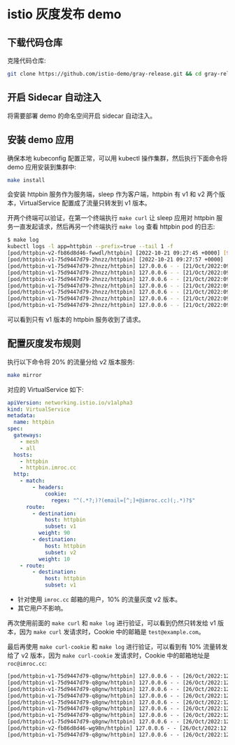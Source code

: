 # istio 灰度发布 demo

## 下载代码仓库

克隆代码仓库:

```bash
git clone https://github.com/istio-demo/gray-release.git && cd gray-release
```

## 开启 Sidecar 自动注入

将需要部署 demo 的命名空间开启 sidecar 自动注入。

## 安装 demo 应用

确保本地 kubeconfig 配置正常，可以用 kubectl 操作集群，然后执行下面命令将 demo 应用安装到集群中:

```bash
make install
```

会安装 httpbin 服务作为服务端，sleep 作为客户端，httpbin 有 v1 和 v2 两个版本，VirtualService 配置成了流量只转发到 v1 版本。

开两个终端可以验证，在第一个终端执行 `make curl` 让 sleep 应用对 httpbin 服务一直发起请求，然后再另一个终端执行 `make log` 查看 httpbin pod 的日志:

```bash
$ make log
kubectl logs -l app=httpbin --prefix=true --tail 1 -f
[pod/httpbin-v2-fb86d8d46-fwwdl/httpbin] [2022-10-21 09:27:45 +0000] [9] [INFO] Booting worker with pid: 9
[pod/httpbin-v1-75d9447d79-2hnzz/httpbin] [2022-10-21 09:27:57 +0000] [9] [INFO] Booting worker with pid: 9
[pod/httpbin-v1-75d9447d79-2hnzz/httpbin] 127.0.0.6 - - [21/Oct/2022:09:40:25 +0000] "GET /headers HTTP/1.1" 200 314 "-" "curl/7.85.0-DEV"
[pod/httpbin-v1-75d9447d79-2hnzz/httpbin] 127.0.0.6 - - [21/Oct/2022:09:40:26 +0000] "GET /headers HTTP/1.1" 200 314 "-" "curl/7.85.0-DEV"
[pod/httpbin-v1-75d9447d79-2hnzz/httpbin] 127.0.0.6 - - [21/Oct/2022:09:40:27 +0000] "GET /headers HTTP/1.1" 200 314 "-" "curl/7.85.0-DEV"
[pod/httpbin-v1-75d9447d79-2hnzz/httpbin] 127.0.0.6 - - [21/Oct/2022:09:40:28 +0000] "GET /headers HTTP/1.1" 200 314 "-" "curl/7.85.0-DEV"
[pod/httpbin-v1-75d9447d79-2hnzz/httpbin] 127.0.0.6 - - [21/Oct/2022:09:40:29 +0000] "GET /headers HTTP/1.1" 200 314 "-" "curl/7.85.0-DEV"
[pod/httpbin-v1-75d9447d79-2hnzz/httpbin] 127.0.0.6 - - [21/Oct/2022:09:40:30 +0000] "GET /headers HTTP/1.1" 200 314 "-" "curl/7.85.0-DEV"
[pod/httpbin-v1-75d9447d79-2hnzz/httpbin] 127.0.0.6 - - [21/Oct/2022:09:40:31 +0000] "GET /headers HTTP/1.1" 200 314 "-" "curl/7.85.0-DEV"
```

可以看到只有 v1 版本的 httpbin 服务收到了请求。

## 配置灰度发布规则

执行以下命令将 20% 的流量分给 v2 版本服务:

```bash
make mirror
```

对应的 VirtualService 如下:

```yaml
apiVersion: networking.istio.io/v1alpha3
kind: VirtualService
metadata:
  name: httpbin
spec:
  gateways:
    - mesh
    - all
  hosts:
    - httpbin
    - httpbin.imroc.cc
  http:
    - match:
        - headers:
            cookie:
              regex: "^(.*?;)?(email=[^;]+@imroc.cc)(;.*)?$"
      route:
        - destination:
            host: httpbin
            subset: v1
          weight: 90
        - destination:
            host: httpbin
            subset: v2
          weight: 10
    - route:
        - destination:
            host: httpbin
            subset: v1

```

* 针对使用 `imroc.cc` 邮箱的用户，10% 的流量灰度 v2 版本。
* 其它用户不影响。

再次使用前面的 `make curl` 和 `make log` 进行验证，可以看到仍然只转发给 v1 版本，因为 `make curl` 发请求时，Cookie 中的邮箱是 `test@example.com`。

最后再使用 `make curl-cookie` 和 `make log` 进行验证，可以看到有 10% 流量转发给了 v2 版本，因为 `make curl-cookie` 发请求时，Cookie 中的邮箱地址是 `roc@imroc.cc`:

```txt
[pod/httpbin-v1-75d9447d79-q8gnw/httpbin] 127.0.0.6 - - [26/Oct/2022:12:41:00 +0000] "GET /headers HTTP/1.1" 200 570 "-" "curl/7.85.0-DEV"
[pod/httpbin-v1-75d9447d79-q8gnw/httpbin] 127.0.0.6 - - [26/Oct/2022:12:41:00 +0000] "GET /headers HTTP/1.1" 200 570 "-" "curl/7.85.0-DEV"
[pod/httpbin-v1-75d9447d79-q8gnw/httpbin] 127.0.0.6 - - [26/Oct/2022:12:41:00 +0000] "GET /headers HTTP/1.1" 200 570 "-" "curl/7.85.0-DEV"
[pod/httpbin-v1-75d9447d79-q8gnw/httpbin] 127.0.0.6 - - [26/Oct/2022:12:41:01 +0000] "GET /headers HTTP/1.1" 200 570 "-" "curl/7.85.0-DEV"
[pod/httpbin-v1-75d9447d79-q8gnw/httpbin] 127.0.0.6 - - [26/Oct/2022:12:41:01 +0000] "GET /headers HTTP/1.1" 200 570 "-" "curl/7.85.0-DEV"
[pod/httpbin-v1-75d9447d79-q8gnw/httpbin] 127.0.0.6 - - [26/Oct/2022:12:41:01 +0000] "GET /headers HTTP/1.1" 200 570 "-" "curl/7.85.0-DEV"
[pod/httpbin-v1-75d9447d79-q8gnw/httpbin] 127.0.0.6 - - [26/Oct/2022:12:41:01 +0000] "GET /headers HTTP/1.1" 200 570 "-" "curl/7.85.0-DEV"
[pod/httpbin-v1-75d9447d79-q8gnw/httpbin] 127.0.0.6 - - [26/Oct/2022:12:41:02 +0000] "GET /headers HTTP/1.1" 200 570 "-" "curl/7.85.0-DEV"
[pod/httpbin-v2-fb86d8d46-wg98n/httpbin] 127.0.0.6 - - [26/Oct/2022:12:41:02 +0000] "GET /headers HTTP/1.1" 200 570 "-" "curl/7.85.0-DEV"
[pod/httpbin-v1-75d9447d79-q8gnw/httpbin] 127.0.0.6 - - [26/Oct/2022:12:41:02 +0000] "GET /headers HTTP/1.1" 200 570 "-" "curl/7.85.0-DEV"
```